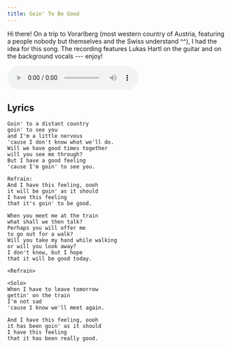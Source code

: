 ```yaml
---
title: Goin' To Be Good
---
```


Hi there! On a trip to Vorarlberg (most western country of Austria, featuring a people nobody but themselves and the Swiss understand ^^), I had the idea for this song. The recording features Lukas Hartl on the guitar and on the background vocals --- enjoy!

<audio controls src="$media$/goin-to-be-good.mp3"></audio>


Lyrics
------

	Goin' to a distant country
	goin' to see you
	and I'm a little nervous
	'cause I don't know what we'll do.
	Will we have good times together
	will you see me through?
	But I have a good feeling
	'cause I'm goin' to see you.

	Refrain:
	And I have this feeling, oooh
	it will be goin' as it should
	I have this feeling
	that it's goin' to be good.

	When you meet me at the train
	what shall we then talk?
	Perhaps you will offer me
	to go out for a walk?
	Will you take my hand while walking
	or will you look away?
	I don't know, but I hope
	that it will be good today.

	<Refrain>

	<Solo>
	When I have to leave tomorrow
	gettin' on the train
	I'm not sad
	'cause I know we'll meet again.

	And I have this feeling, oooh
	it has been goin' as it should
	I have this feeling
	that it has been really good.
